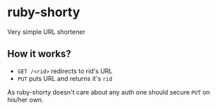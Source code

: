 ruby-shorty
===========
Very simple URL shortener

How it works?
-------------
- ```GET /<rid>``` redirects to rid's URL
- ```PUT``` puts URL and returns it's ```rid```

As ruby-shorty doesn't care about any auth one should secure ```PUT``` on his/her own.
